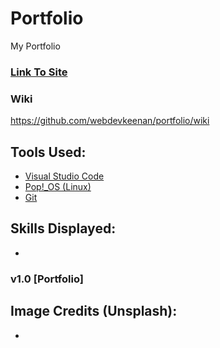 # Portfolio
My Portfolio

<!-- Update With Links -->

 ### [Link To Site]() 

### Wiki

https://github.com/webdevkeenan/portfolio/wiki

## Tools Used: 
+ [Visual Studio Code](https://code.visualstudio.com/)
+ [Pop!_OS (Linux)](https://pop.system76.com/)
+ [Git](https://git-scm.com/)


## Skills Displayed: 
+ 


### v1.0 [Portfolio]


## Image Credits (Unsplash):
+ 

<!-- ## Video Credits (Pexels):
+  -->

<!-- Take Note of code markdown "~~~" for future use when writing about Javascript">
